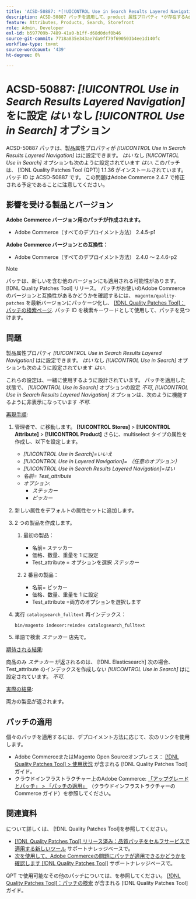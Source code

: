 ```yaml
---
title: 'ACSD-50887: *[!UICONTROL Use in Search Results Layered Navigation]*を除いてはいに設定する*[!UICONTROL Use in Search]* オプション'
description: ACSD-50887 パッチを適用して、product 属性プロパティ *が存在するAdobe Commerceの問題を修正してください[!UICONTROL Use in Search Results Layered Navigation]*は、*なしで*はい*に設定できます[!UICONTROL Use in Search]* オプションも*Yes*に設定されています。
feature: Attributes, Products, Search, Storefront
role: Admin, Developer
exl-id: b597709b-7489-41a0-b1ff-d68d0def0b46
source-git-commit: 7718a835e343ae7da9ff79f690503b4ee1d140fc
workflow-type: tm+mt
source-wordcount: '439'
ht-degree: 0%

---
```


# ACSD-50887: *[!UICONTROL Use in Search Results Layered Navigation]* をに設定 *はい* なし *[!UICONTROL Use in Search]* オプション

ACSD-50887 パッチは、製品属性プロパティが *[!UICONTROL Use in Search Results Layered Navigation]* はに設定できます。 *はい* なし *[!UICONTROL Use in Search]* オプションも次のように設定されています *はい*. このパッチは、 [!DNL Quality Patches Tool (QPT)] 1.1.36 がインストールされています。 パッチ ID は ACSD-50887 です。 この問題はAdobe Commerce 2.4.7 で修正される予定であることに注意してください。

## 影響を受ける製品とバージョン

**Adobe Commerce バージョン用のパッチが作成されます。**

* Adobe Commerce（すべてのデプロイメント方法） 2.4.5-p1

**Adobe Commerce バージョンとの互換性：**

* Adobe Commerce（すべてのデプロイメント方法） 2.4.0 ～ 2.4.6-p2

>[!NOTE]
>
>パッチは、新しいを含む他のバージョンにも適用される可能性があります。 [!DNL Quality Patches Tool] リリース。 パッチがお使いのAdobe Commerceのバージョンと互換性があるかどうかを確認するには、 `magento/quality-patches` を最新バージョンにパッケージ化し、 [[!DNL Quality Patches Tool]：パッチの検索ページ](https://experienceleague.adobe.com/tools/commerce-quality-patches/index.html). パッチ ID を検索キーワードとして使用して、パッチを見つけます。

## 問題

製品属性プロパティ *[!UICONTROL Use in Search Results Layered Navigation]* はに設定できます。 *はい* なし *[!UICONTROL Use in Search]* オプションも次のように設定されています *はい*.

これらの設定は、一緒に使用するように設計されています。 パッチを適用した状態で、 *[!UICONTROL Use in Search]* オプションの設定 *不可*, *[!UICONTROL Use in Search Results Layered Navigation]* オプションは、次のように機能するように非表示になっています *不可*.

<u>再現手順</u>:

1. 管理者で、に移動します。 **[!UICONTROL Stores]** > **[!UICONTROL Attribute]** > **[!UICONTROL Product]** さらに、multiselect タイプの属性を作成し、以下を設定します。

   * *[!UICONTROL Use in Search]=いいえ*
   * *[!UICONTROL Use in Layered Navigation]= （任意のオプション）*
   * *[!UICONTROL Use in Search Results Layered Navigation]=はい*
   * *名前= Test_attribute*
   * *オプション*:
      * *ステッカー*
      * *ピッカー*

1. 新しい属性をデフォルトの属性セットに追加します。
1. 2 つの製品を作成します。

   1. 最初の製品：
      * 名前= ステッカー
      * 価格、数量、重量を 1 に設定
      * Test_attribute = オプションを選択 *ステッカー*

   1. 2 番目の製品：
      * 名前= ピッカー
      * 価格、数量、重量を 1 に設定
      * Test_attribute =両方のオプションを選択します

1. 実行 `catalogsearch_fulltext` 再インデックス：

   `bin/magento indexer:reindex catalogsearch_fulltext`

1. 単語で検索 *ステッカー* 店先で。

<u>期待される結果</u>:

商品のみ *ステッカー* が返されるのは、 [!DNL Elasticsearch] 次の場合、Test_attribute のインデックスを作成しない *[!UICONTROL Use in Search]* はに設定されています。 *不可*.

<u>実際の結果</u>:

両方の製品が返されます。

## パッチの適用

個々のパッチを適用するには、デプロイメント方法に応じて、次のリンクを使用します。

* Adobe CommerceまたはMagento Open Sourceオンプレミス： [[!DNL Quality Patches Tool] > 使用状況](https://experienceleague.adobe.com/docs/commerce-operations/tools/quality-patches-tool/usage.html) が含まれる [!DNL Quality Patches Tool] ガイド。
* クラウドインフラストラクチャー上のAdobe Commerce: [「アップグレードとパッチ」 > 「パッチの適用」](https://experienceleague.adobe.com/docs/commerce-cloud-service/user-guide/develop/upgrade/apply-patches.html) （クラウドインフラストラクチャーのCommerce ガイド）を参照してください。

## 関連資料

について詳しくは、 [!DNL Quality Patches Tool]を参照してください。

* [[!DNL Quality Patches Tool] リリース済み：品質パッチをセルフサービスで適用する新しいツール](/help/announcements/adobe-commerce-announcements/magento-quality-patches-released-new-tool-to-self-serve-quality-patches.md) サポートナレッジベースで。
* [次を使用して、Adobe Commerceの問題にパッチが適用できるかどうかを確認します [!DNL Quality Patches Tool]](/help/support-tools/patches-available-in-qpt-tool/check-patch-for-magento-issue-with-magento-quality-patches.md) サポートナレッジベースで。

QPT で使用可能なその他のパッチについては、を参照してください。 [[!DNL Quality Patches Tool]：パッチの検索](https://experienceleague.adobe.com/tools/commerce-quality-patches/index.html) が含まれる [!DNL Quality Patches Tool] ガイド。
